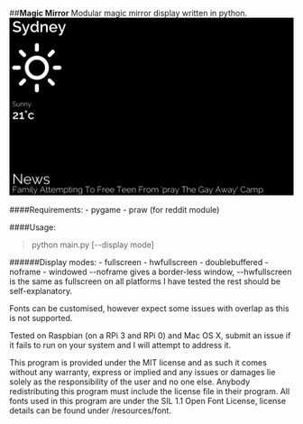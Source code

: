 ##**Magic Mirror**
Modular magic mirror display written in python.
![Screenshot](/screenshots/screenshot1.png)


####Requirements:
    - pygame
    - praw (for reddit module)

####Usage:
>python main.py [--display mode]

######Display modes:
    - fullscreen
    - hwfullscreen
    - doublebuffered
    - noframe
    - windowed
--noframe gives a border-less window, --hwfullscreen is the same as fullscreen on all platforms I have tested
the rest should be self-explanatory.

Fonts can be customised, however expect some issues with overlap as this is not supported.

Tested on Raspbian (on a RPi 3 and RPi 0) and Mac OS X, submit an issue if it fails to run on your system
and I will attempt to address it.

This program is provided under the MIT license and as such it comes without any warranty,
express or implied and any issues or damages lie solely as the responsibility of the user and no one else.
Anybody redistributing this program must include the license file in their program.
All fonts used in this program are under the SIL 1.1 Open Font License, license details can be found under
/resources/font.
